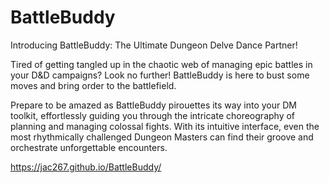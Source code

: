 # BattleBuddy
Introducing BattleBuddy: The Ultimate Dungeon Delve Dance Partner!

Tired of getting tangled up in the chaotic web of managing epic battles in your D&D campaigns? Look no further! BattleBuddy is here to bust some moves and bring order to the battlefield.

Prepare to be amazed as BattleBuddy pirouettes its way into your DM toolkit, effortlessly guiding you through the intricate choreography of planning and managing colossal fights. With its intuitive interface, even the most rhythmically challenged Dungeon Masters can find their groove and orchestrate unforgettable encounters.


https://jac267.github.io/BattleBuddy/
